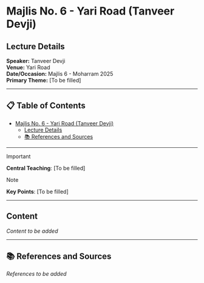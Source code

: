 # Majlis No. 6 - Yari Road (Tanveer Devji)

## Lecture Details

**Speaker:** Tanveer Devji  
**Venue:** Yari Road  
**Date/Occasion:** Majlis 6 - Moharram 2025  
**Primary Theme:** [To be filled]

---

## 📋 Table of Contents

- [Majlis No. 6 - Yari Road (Tanveer Devji)](#majlis-no-6---yari-road-tanveer-devji)
  - [Lecture Details](#lecture-details)
  - [📚 References and Sources](#-references-and-sources)

---

> [!IMPORTANT]
> **Central Teaching**: [To be filled]

> [!NOTE]
> **Key Points**: [To be filled]

---

## Content

*Content to be added*

---

## 📚 References and Sources

*References to be added*
